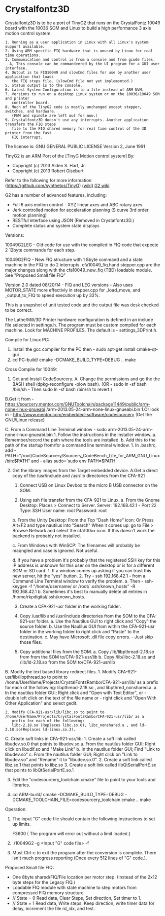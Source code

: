 # Crystalfontz3D
Crystalfontz3D is to be a port of TinyG2 that runs on the CrystalFontz 10049 board with the 10036 SOM
  and Linux to build a high performance 3 axis motion control system.

    1. Running as a user application in Linux with all Linux's system support available.
    2. Using ARM specific FIQ hardware that is unused by Linux for real time operations.
    3. Communication and control is from a console and from gcode files.
      A, This console can be commandeered by the UI program for a GUI user interface.
    4. Output is to FIQ10049 and slowCmd files for use by another user application that loads
       the FIQ steps file. (slowCmd file not yet implemented.)
    5. Status output is to the console.
    6. Latest System Configuration is to a file instead of ARM NVM.
    7. Versions to run on a desktop Linux system or on the 10036/10049 SOM and printer
       controller board.
    8. Much of the TinyG2 code is mostly unchanged except stepper, switches, and hardware.
       (PWM and spindle are left out for now.)
    9. Crystalfontz3D doesn't use any interrupts. Another application transfers the FIQ steps
       file to the FIQ shared memory for real time control of the 3D printer from the fast
       FIQ interrupt.

The license is:
                    GNU GENERAL PUBLIC LICENSE
                       Version 2, June 1991

TinyG2 is an ARM Port of the [TinyG Motion control system]
By:
 * Copyright (c) 2013 Alden S. Hart, Jr.
 * Copyright (c) 2013 Robert Giseburt

Refer to the following for more information:
(https://github.com/synthetos/TinyG)
[(wiki)](https://github.com/synthetos/TinyG/wiki)
[G2 wiki](https://github.com/synthetos/g2/wiki)

G2 has a number of advanced features, including:
* Full 6 axis motion control - XYZ linear axes and ABC rotary axes
* Jerk controlled motion for acceleration planning (S curve 3rd order motion planning)
* RESTful interface using JSON (Removed in Crystalfontz3D.)
* Complete status and system state displays



Versions:

10049G2LEG - Old code for use with the compiled in FIQ code that expecte 2 12byte commands for each step.

10049G2FIQ - New FIQ structure with 1 8byte command and a state machine in the FIQ to do 2 interrupts.
             cfa10049_fiq.hand stepper.cpp are the major changes along with the cfa10049_new_fiq (TBD)
             loadable module. See "Proposed Small file FIQ"

Version 2.0 dated 08/20/14 - FIQ and LEG versions - Also uses MOTOR_STATE more effectivly in stepper.cpp for
                                                    _load_move, and _output_to_FIQ to speed execution up by 33%.

This is a snapshot of unit tested code and the output file was desk checked to be correct.




The Lathe/Mill/3D Printer hardware configuration is defined in an include file selected in settings.h.
The program must be custom compiled for each machine.
Look for MACHINE PROFILES. The default is - settings_3DPrint.h. 



Compile for Linux PC:
1. Install the gcc compiler for the PC then - sudo apt-get install cmake-qt-gui
2. cd PC-build/
   cmake -DCMAKE_BUILD_TYPE=DEBUG ..
   make



Cross Compile for 10049:

1. Get and Install CodeSourcery.
  A. Change the permissions and go the the BASH shell (dpkg-reconfigure -plow bash).
     (OR - sudo ln -sf bash /bin/sh - Then sudo ln -sf bash /bin/sh to revert.)

  B.Get it from - https://sourcery.mentor.com/GNUToolchain/package11449/public/arm-none-linux-gnueabi
                  /arm-2013.05-24-arm-none-linux-gnueabi.bin
    1.Or look in - http://www.mentor.com/embedded-software/codesourcery (Get the GNU/Linux release)

  C. From a Command Line Terminal window - sudo arm-2013.05-24-arm-none-linux-gnueabi.bin
    1. Follow the instructions in the installer window.
      a. Remember/record the path where the tools are installed.
      b. Add this to the path of the startup from/for a command line terminal window.
        1. In .bashrc, add - PATH="/root/CodeSourcery/Sourcery_CodeBench_Lite_for_ARM_GNU_Linux/bin:$PATH"
                       and - alias sudo='sudo env PATH=$PATH'
                       

2. Get the library images from the Target embedded device.
  A.Get a direct copy of the /usr/include and /usr/lib directories from the CFA-921
    1. Connect USB on Linux Devbox to the micro B USB connector on the SOM.
     
    2. Using ssh file transfer from the CFA-921 to Linux. 
      a. From the Gnome Desktop:
         Places > Connect to Server.
         Server: 192.168.42.1 - Port 22
         Type: SSH
         User name: root
         Password: root
  
      b. From the Unity Desktop:
         From the Top "Dash Home" icon: Or Press Alt+F2 and type nautilus into "Search" 
         When it comes up:  go to File > Browse Network and select the cfa100xx icon.
         If this doesn't work the backend is probably not installed.
  
      c. From Windows with WinSCP:
         The filenames will probably be maqngled and case is ignored. Not useful.

      d. If you have a problem it's probably that the registered SSH key for this IP address is unknown for
         this user on the desktop or is for a different SOM or SD card.
         1. If a window comes up asking if you can trust this new server, hit the "yes" button.
         2. Try - ssh 192.168.42.1 - from a Command Line Terminal window to verify the problem.
           a. Then - ssh-keygen -f "/home/username/ or /root/  .ssh/known_hosts" -R 192.168.42.1
           b. Sometimes it's best to manually delete all entries in /home/rkpdigital/.ssh/known_hosts.
            
    3. Create a CFA-921-usr folder in the working folder.

    4. Copy /usr/lib and /usr/include directories from the SOM to the CFA-921-usr folder.
      a. Use the Nautilus GUI to right click and "Copy" the source folder.
      b. Use the Naulilus GUI from within the CFA-921-usr folder in the working folder to right click and "Paste" to
         the destination.
      c. May have Microsoft .dll file copy errors. - Just skip those files.

    5. Copy additional files from the SOM.
      a. Copy /lib/libpthread-2.18.so from  from the SOM to/CFA-921-usr/lib
      b. Copy /lib/libc-2.18.so and /lib/ld-2.18.so from the SOM to/CFA-921-usr/lib

  B. Modify the text based library redirect files.
    1. Modify CFA-921-usr/lib/libpthread.so to point to /home/UserName/Projects/CrystalFontzRambo/CFA-921-usr/lib/
       as a prefix for each of the following:
       libpthread-2.18.so , and libpthred_nonshared.a.
       a. In the nautilus folder GUI; Right click and "Open with Text Editor", or - 
          double left click on the text of the file name or - 
          right click and "Open With Other Application" and select gedit. 
       
    2. Modify CFA-921-usr/lib/libc.so to point to /home/UserName/Projects/CrystalFontzRambo/CFA-921-usr/lib/ as a
       prefix for each of the following:
       libc-2.18.so (Replaces libc.so.6), libc_nonshared.a , and ld-2.18.so(Replaces ld-linux.so.3).

  C. Create soft links in CFA-921-usr/lib:
    1. Create a soft link called libudev.so.0 that points to libudev.so
      a. From the nautilus folder GUI; Right click on libudif.so and "Make Link"
      b. In the nautilus folder GUI; Find "Link to libudev.so"
      c. From the nautilus folder GUI; Right click on "Link to libudev.so" and "Rename" it to "libudev.so.0".
    2. Create a soft link called libz.so.1 that points to libz.so
    3. Create a soft link called libQtSerialPortE.so that points to libQtSerialPortE.so.1

3. Edit the "codesourcery_toolchain.cmake" file to point to your tools and libraries.

4. cd ARM-build/
   cmake -DCMAKE_BUILD_TYPE=DEBUG -DCMAKE_TOOLCHAIN_FILE=codesourcery_toolchain.cmake ..
   make



Operation:
1. The input "G" code file should contain the following instructions to set up limits.

   F3600 ( The program will error out without a limit loaded.)

2. ./10049G2 -g <Input "G" code file> -f <output FIQ code file>

3. Must Ctrl-c to exit the program after the conversion is complete.
     There isn't much progress reporting (Once every 512 lines of "G" code.). 



Proposed Small file FIQ:
 *    One 8byte shared/FIQ/File location per motor step. (Instead of the 2x12 byte steps for the Legacy FIQ.)
 *    Loadable FIQ module with state machine to step motors from compressed FIQ memory structure.
 *    // State = 0 Read data, Clear Steps, Set direction, Set timer to 1.
 *    // State = 1 Read data, Write steps, Keep direction, write timer data for delay, increment the file rd_idx,
      and test.

